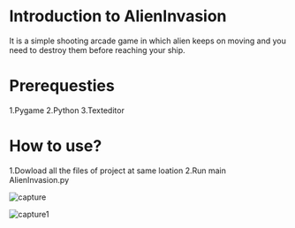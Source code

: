 # Introduction to AlienInvasion
It is a simple shooting arcade game in which alien keeps on moving and you need to destroy them before reaching your ship.
# Prerequesties
1.Pygame
2.Python
3.Texteditor
# How to use?
1.Dowload all the files of project at same loation
2.Run main AlienInvasion.py

![capture](https://user-images.githubusercontent.com/37302312/37770631-0ea3d1a0-2dfb-11e8-80c0-e1ee9e2c49ef.PNG)


![capture1](https://user-images.githubusercontent.com/37302312/37770632-0ed20f98-2dfb-11e8-93e8-f4b8ce2cd04e.png)
